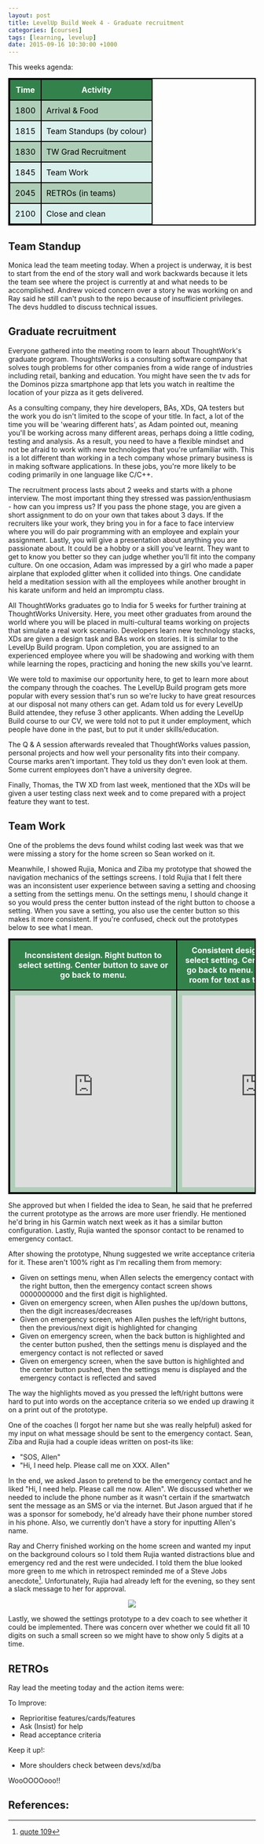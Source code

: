 ```yaml
---
layout: post
title: LevelUp Build Week 4 - Graduate recruitment
categories: [courses]
tags: [learning, levelup]
date: 2015-09-16 10:30:00 +1000
---
```

<style>

table{
	margin: 0 auto;
    border-collapse: collapse;
    border-spacing: 0;
    border:2px solid #000000;
}

th{
    background: #33824c;
    color: white;
}

th, td{
    border:2px solid #000000;
    padding: 10px;
}

td{
	color: black;
}

tr:nth-child(even){
	background: #afceb8;
}

tr:nth-child(odd){
	background: #daf0ed;
}
</style>

This weeks agenda:

<table>
	<tr><th><b>Time</b></th><th><b>Activity</b></th></tr>
	<tr><td>1800</td><td>Arrival & Food</td></tr>
	<tr><td>1815</td><td>Team Standups (by colour)</td></tr>
	<tr><td>1830</td><td>TW Grad Recruitment</td></tr>
	<tr><td>1845</td><td>Team Work</td></tr>
	<tr><td>2045</td><td>RETROs (in teams)</td></tr>
	<tr><td>2100</td><td>Close and clean</td></tr>
</table>

## Team Standup
Monica lead the team meeting today. When a project is underway, it is best to start from the end of the story wall and work backwards because it lets the team see where the project is currently at and what needs to be accomplished. Andrew voiced concern over a story he was working on and Ray said he still can't push to the repo because of insufficient privileges. The devs huddled to discuss technical issues.

## Graduate recruitment 
Everyone gathered into the meeting room to learn about ThoughtWork's graduate program. ThoughtsWorks is a consulting software company that solves tough problems for other companies from a wide range of industries including retail, banking and education. You might have seen the tv ads for the Dominos pizza smartphone app that lets you watch in realtime the location of your pizza as it gets delivered. 

As a consulting company, they hire developers, BAs, XDs, QA testers but the work you do isn't limited to the scope of your title. In fact, a lot of the time you will be 'wearing different hats', as Adam pointed out, meaning you'll be working across many different areas, perhaps doing a little coding, testing and analysis. As a result, you need to have a flexible mindset and not be afraid to work with new technologies that you're unfamiliar with. This is a lot different than working in a tech company whose primary business is in making software applications. In these jobs, you're more likely to be coding primarily in one language like C/C++. 

The recruitment process lasts about 2 weeks and starts with a phone interview. The most important thing they stressed was passion/enthusiasm - how can you impress us?  If you pass the phone stage, you are given a short assignment to do on your own that takes about 3 days. If the recruiters like your work, they bring you in for a face to face interview where you will do pair programming with an employee and explain your assignment. Lastly, you will give a presentation about anything you are passionate about. It could be a hobby or a skill you've learnt. They want to get to know you better so they can judge whether you'll fit into the company culture. On one occasion, Adam was impressed by a girl who made a paper airplane that exploded glitter when it collided into things. One candidate held a meditation session with all the employees while another brought in his karate uniform and held an impromptu class. 

All ThoughtWorks graduates go to India for 5 weeks for further training at ThoughtWorks University. Here, you meet other graduates from around the world where you will be placed in multi-cultural teams working on projects that simulate a real work scenario. Developers learn new technology stacks, XDs are given a design task and BAs work on stories. It is similar to the LevelUp Build program. Upon completion, you are assigned to an experienced employee where you will be shadowing and working with them while learning the ropes, practicing and honing the new skills you've learnt. 

We were told to maximise our opportunity here, to get to learn more about the company through the coaches. The LevelUp Build program gets more popular with every session that's run so we're lucky to have great resources at our disposal not many others can get. Adam told us for every LevelUp Build attendee, they refuse 3 other applicants. When adding the LevelUp Build course to our CV, we were told not to put it under employment, which people have done in the past, but to put it under skills/education. 

The Q & A session afterwards revealed that ThoughtWorks values passion, personal projects and how well your personality fits into their company. Course marks aren't important. They told us they don't even look at them. Some current employees don't have a university degree. 

Finally, Thomas, the TW XD from last week, mentioned that the XDs will be given a user testing class next week and to come prepared with a project feature they want to test. 

## Team Work
One of the problems the devs found whilst coding last week was that we were missing a story for the home screen so Sean worked on it. 

Meanwhile, I showed Rujia, Monica and Ziba my prototype that showed the navigation mechanics of the settings screens. I told Rujia that I felt there was an inconsistent user experience between saving a setting and choosing a setting from the settings menu. On the settings menu, I should change it so you would press the center button instead of the right button to choose a setting. When you save a setting, you also use the center button so this makes it more consistent. If you're confused, check out the prototypes below to see what I mean. 

<table>
	<tr><th>Inconsistent design. Right button to select setting. Center button to save or go back to menu.</th><th>Consistent design. Center button to select setting. Center button to save or go back to menu. Added benefit: more room for text as the arrows are gone.</th></tr>
	<tr>
		<td align="center"><iframe src="https://marvelapp.com/67754h?emb=1" width="318" height="390" allowTransparency="true" frameborder="0"></iframe></td>
		<td align="center"><iframe src="https://marvelapp.com/7494ee?emb=1" width="318" height="390" allowTransparency="true" frameborder="0"></iframe></td>
	</tr>
</table>

She approved but when I fielded the idea to Sean, he said that he preferred the current prototype as the arrows are more user friendly. He mentioned he'd bring in his Garmin watch next week as it has a similar button configuration. Lastly, Rujia wanted the sponsor contact to be renamed to emergency contact.

After showing the prototype, Nhung suggested we write acceptance criteria for it. These aren't 100% right as I'm recalling them from memory:

* Given on settings menu, when Allen selects the emergency contact with the right button, then the emergency contact screen shows 0000000000 and the first digit is highlighted.
* Given on emergency screen, when Allen pushes the up/down buttons, then the digit increases/decreases
* Given on emergency screen, when Allen pushes the left/right buttons, then the previous/next digit is highlighted for changing
* Given on emergency screen, when the back button is highlighted and the center button pushed, then the settings menu is displayed and the emergency contact is not reflected or saved
* Given on emergency screen, when the save button is highlighted and the center button pushed, then the settings menu is displayed and the emergency contact is reflected and saved

The way the highlights moved as you pressed the left/right buttons were hard to put into words on the acceptance criteria so we ended up drawing it on a print out of the prototype.

One of the coaches (I forgot her name but she was really helpful) asked for my input on what message should be sent to the emergency contact. Sean, Ziba and Rujia had a couple ideas written on post-its like:

* "SOS, Allen"
* "Hi, I need help. Please call me on XXX. Allen"

In the end, we asked Jason to pretend to be the emergency contact and he liked "Hi, I need help. Please call me now. Allen". We discussed whether we needed to include the phone number as it wasn't certain if the smartwatch sent the message as an SMS or via the internet. But Jason argued that if he was a sponsor for somebody, he'd already have their phone number stored in his phone. Also, we currently don't have a story for inputting Allen's name.

Ray and Cherry finished working on the home screen and wanted my input on the background colours so I told them Rujia wanted distractions blue and emergency red and the rest were undecided. I told them the blue looked more green to me which in retrospect reminded me of a Steve Jobs anecdote[^1]. Unfortunately, Rujia had already left for the evening, so they sent a slack message to her for approval.

<div style="text-align:center; width:100%"><img src="http://i.imgur.com/Ugh6Baj.png"/></div>

Lastly, we showed the settings prototype to a dev coach to see whether it could be implemented. There was concern over whether we could fit all 10 digits on such a small screen so we might have to show only 5 digits at a time. 

## RETROs
Ray lead the meeting today and the action items were:

To Improve:

* Reprioritise features/cards/features
* Ask (Insist) for help
* Read acceptance criteria

Keep it up!:

* More shoulders check between devs/xd/ba

WooOOOOooo!!

## References:
[^1]: [quote 109](http://topfamousquotes.com/quotes-about-website/3/)